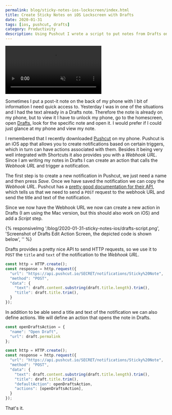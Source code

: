 ```yaml
---
permalink: blog/sticky-notes-ios-lockscreen/index.html
title: Create Sticky Notes on iOS Lockscreen with Drafts
date: 2020-01-31
tags: [ios, pushcut, drafts]
category: Productivity
description: Using Pushcut I wrote a script to put notes from Drafts on the iOS lockscreen.
---
```


<video src="/blog/2020-01-31-sticky-notes-ios/drafts-pushcut-notification.mp4" loop autoplay muted>
{% responsiveImg '/blog/2020-01-31-sticky-notes-ios/drafts-notification.png', 'Pushcut notification is appearing on the lock screen saying Create Sticky Notes in iOS Lock Screen with... I am using Pushcut to send notes from Drafts to my iOS lock screen.' %}
</video>

Sometimes I put a post-it note on the back of my phone with I bit of information I need quick access to. Yesterday I was in one of the situations and I had the text already in a Drafts note. Therefore the note is already on my phone, but to view it I have to unlock my phone, go to the homescreen, open [Drafts](https://getdrafts.com), look for the specific note and open it. I would prefer if I could just glance at my phone and view my note.

I remembered that I recently downloaded [Pushcut](https://www.pushcut.io) on my phone. Pushcut is an iOS app that allows you to create notifications based on certain triggers, which in turn can have actions associated with them. Besides it being very well integrated with Shortcuts it also provides you with a *Webhook URL*. Since I am writing my notes in Drafts I can create an action that calls the *Webhook URL* and trigger a notification.

The first step is to create a new notification in Pushcut, we just need a name and then press *Save*. Once we have saved the notification we can copy the *Webhook URL*. Pushcut has a [pretty good documentation for their API](https://www.pushcut.io/support.html), which tells us that we need to send a `POST` request to the webhook URL and send the title and text of the notification.

Since we now have the Webhook URL we now can create a new action in Drafts (I am using the Mac version, but this should also work on iOS) and add a *Script* step.

{% responsiveImg '/blog/2020-01-31-sticky-notes-ios/drafts-script.png', 'Screenshot of Drafts Edit Action Screen, the depicted code is shown below', '' %}

Drafts provides a pretty nice API to send HTTP requests, so we use it to `POST` the `title` and `text` of the notification to the *Webhook URL*.

```javascript
const http = HTTP.create();
const response = http.request({
  "url": "https://api.pushcut.io/SECRET/notifications/Sticky%20Note",
  "method": "POST",
  "data": {
    "text": draft.content.substring(draft.title.length).trim(),
    "title": draft.title.trim(),
  }
});
```

In addition to be able send a title and text of the notification we can also define actions. We will define an action that opens the note in Drafts.

```javascript
const openDraftsAction = {
  "name": "Open Draft",
  "url": draft.permalink
};

const http = HTTP.create();
const response = http.request({
  "url": "https://api.pushcut.io/SECRET/notifications/Sticky%20Note",
  "method": "POST",
  "data": {
    "text": draft.content.substring(draft.title.length).trim(),
    "title": draft.title.trim(),
    "defaultAction": openDraftsAction,
    "actions": [openDraftsAction],
  }
});
```

That's it.
